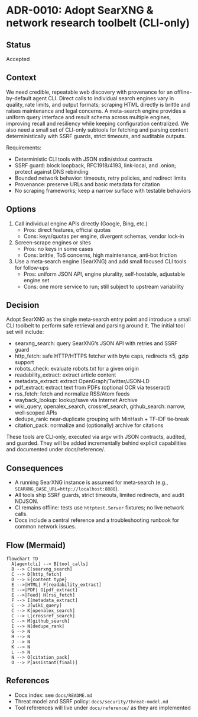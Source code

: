# ADR-0010: Adopt SearXNG & network research toolbelt (CLI-only)

## Status
Accepted

## Context
We need credible, repeatable web discovery with provenance for an offline-by-default agent CLI. Direct calls to individual search engines vary in quality, rate limits, and output formats; scraping HTML directly is brittle and raises maintenance and legal concerns. A meta-search engine provides a uniform query interface and result schema across multiple engines, improving recall and resiliency while keeping configuration centralized. We also need a small set of CLI-only subtools for fetching and parsing content deterministically with SSRF guards, strict timeouts, and auditable outputs.

Requirements:
- Deterministic CLI tools with JSON stdin/stdout contracts
- SSRF guard: block loopback, RFC1918/4193, link‑local, and .onion; protect against DNS rebinding
- Bounded network behavior: timeouts, retry policies, and redirect limits
- Provenance: preserve URLs and basic metadata for citation
- No scraping frameworks; keep a narrow surface with testable behaviors

## Options
1. Call individual engine APIs directly (Google, Bing, etc.)
   - Pros: direct features, official quotas
   - Cons: keys/quotas per engine, divergent schemas, vendor lock‑in
2. Screen‑scrape engines or sites
   - Pros: no keys in some cases
   - Cons: brittle, ToS concerns, high maintenance, anti‑bot friction
3. Use a meta‑search engine (SearXNG) and add small focused CLI tools for follow‑ups
   - Pros: uniform JSON API, engine plurality, self‑hostable, adjustable engine set
   - Cons: one more service to run; still subject to upstream variability

## Decision
Adopt SearXNG as the single meta‑search entry point and introduce a small CLI toolbelt to perform safe retrieval and parsing around it. The initial tool set will include:
- searxng_search: query SearXNG’s JSON API with retries and SSRF guard
- http_fetch: safe HTTP/HTTPS fetcher with byte caps, redirects ≤5, gzip support
- robots_check: evaluate robots.txt for a given origin
- readability_extract: extract article content
- metadata_extract: extract OpenGraph/Twitter/JSON‑LD
- pdf_extract: extract text from PDFs (optional OCR via tesseract)
- rss_fetch: fetch and normalize RSS/Atom feeds
- wayback_lookup: lookup/save via Internet Archive
- wiki_query, openalex_search, crossref_search, github_search: narrow, well‑scoped APIs
- dedupe_rank: near‑duplicate grouping with MinHash + TF‑IDF tie‑break
- citation_pack: normalize and (optionally) archive for citations

These tools are CLI‑only, executed via argv with JSON contracts, audited, and guarded. They will be added incrementally behind explicit capabilities and documented under docs/reference/.

## Consequences
- A running SearXNG instance is assumed for meta‑search (e.g., `SEARXNG_BASE_URL=http://localhost:8888`).
- All tools ship SSRF guards, strict timeouts, limited redirects, and audit NDJSON.
- CI remains offline: tests use `httptest.Server` fixtures; no live network calls.
- Docs include a central reference and a troubleshooting runbook for common network issues.

## Flow (Mermaid)
```mermaid
flowchart TD
  A[agentcli] --> B[tool_calls]
  B --> C[searxng_search]
  C --> D[http_fetch]
  D --> E{content type}
  E -->|HTML| F[readability_extract]
  E -->|PDF| G[pdf_extract]
  E -->|Feed| H[rss_fetch]
  F --> I[metadata_extract]
  C --> J[wiki_query]
  C --> K[openalex_search]
  C --> L[crossref_search]
  C --> M[github_search]
  I --> N[dedupe_rank]
  G --> N
  H --> N
  J --> N
  K --> N
  L --> N
  N --> O[citation_pack]
  O --> P[assistant(final)]
```

## References
- Docs index: see `docs/README.md`
- Threat model and SSRF policy: `docs/security/threat-model.md`
- Tool references will live under `docs/reference/` as they are implemented

